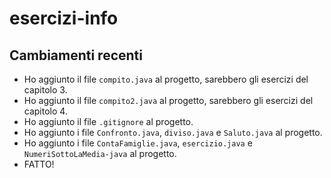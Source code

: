 # esercizi-info
## Cambiamenti recenti

- Ho aggiunto il file `compito.java` al progetto, sarebbero gli esercizi del capitolo 3.
- Ho aggiunto il file `compito2.java` al progetto, sarebbero gli esercizi del capitolo 4.
- Ho aggiunto il file `.gitignore` al progetto.
- Ho aggiunto i file `Confronto.java`, `diviso.java` e `Saluto.java` al progetto.
- Ho aggiunto i file `ContaFamiglie.java`, `esercizio.java` e `NumeriSottoLaMedia-java` al progetto.
- FATTO!
